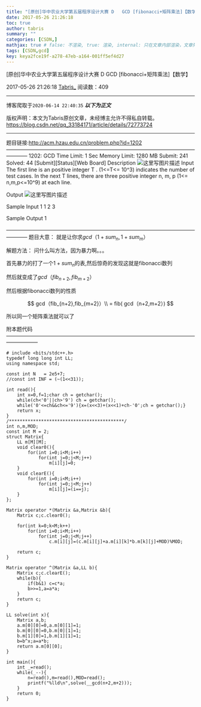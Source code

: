 ```yaml
---
title: "[原创]华中农业大学第五届程序设计大赛 D	GCD [fibonacci+矩阵乘法]【数学】"
date: 2017-05-26 21:26:18
toc: true
author: tabris
summary: ""
categories: [CSDN,]
mathjax: true # false: 不渲染, true: 渲染, internal: 只在文章内部渲染，文章列表中不渲染
tags: [CSDN,gcd]
key: keya2fce19f-a278-47eb-a164-001ff5ef4d27
---
```


[原创]华中农业大学第五届程序设计大赛 D	GCD [fibonacci+矩阵乘法]【数学】

2017-05-26 21:26:18  [Tabris_](https://me.csdn.net/qq_33184171) 阅读数：409

---

博客爬取于`2020-06-14 22:40:35`
***以下为正文***

版权声明：本文为Tabris原创文章，未经博主允许不得私自转载。
https://blog.csdn.net/qq_33184171/article/details/72773724

<!-- more -->

---

题目链接:http://acm.hzau.edu.cn/problem.php?id=1202
————————————————————————————————————————
1202: GCD
Time Limit: 1 Sec  Memory Limit: 1280 MB
Submit: 241  Solved: 44
[Submit][Status][Web Board]
Description
![这里写图片描述](http://acm.hzau.edu.cn/upload/201704/d.jpg)
Input
 The first line is an positive integer  T . (1<=T<= 10^3) indicates the number of test cases. In the next T lines, there are three positive integer n, m, p (1<= n,m,p<=10^9) at each line.

Output
![这里写图片描述](http://acm.hzau.edu.cn/upload/201704/dd.jpg)

Sample Input
1
1 2 3

Sample Output
1

————————————————————————————————————————
题目大意：
就是让你求$gcd（1+sum_n,1+sum_m）%p$

解题方法：
问什么叫方法，因为暴力啊。。。

首先暴力的打了一个$1+sum_n$的表,然后惊奇的发现这就是fibonacci数列

然后就变成了$gcd（fib_{n+2},fib_{m+2}）%p$

然后根据fibonacci数列的性质

$$
gcd（fib_{n+2},fib_{m+2}）\\ = fib( gcd（n+2,m+2）)
$$


所以同一个矩阵乘法就可以了

附本题代码
——————————————————————————————————————————
```
# include <bits/stdc++.h>
typedef long long int LL;
using namespace std;

const int N   = 2e5+7;
//const int INF = (~(1<<31));

int read(){
    int x=0,f=1;char ch = getchar();
    while(ch<'0'||ch>'9') ch = getchar();
    while('0'<=ch&&ch<='9'){x=(x<<3)+(x<<1)+ch-'0';ch = getchar();}
    return x;
}
/*******************************************/
int n,m,MOD;
const int M = 2;
struct Matrix{
    LL m[M][M];
    void clear0(){
        for(int i=0;i<M;i++)
            for(int j=0;j<M;j++)
                m[i][j]=0;
    }
    void clearE(){
        for(int i=0;i<M;i++)
            for(int j=0;j<M;j++)
                m[i][j]=(i==j);
    }
};

Matrix operator *(Matrix &a,Matrix &b){
    Matrix c;c.clear0();

    for(int k=0;k<M;k++)
        for(int i=0;i<M;i++)
            for(int j=0;j<M;j++)
                c.m[i][j]=(c.m[i][j]+a.m[i][k]*b.m[k][j]+MOD)%MOD;

    return c;
}

Matrix operator ^(Matrix &a,LL b){
    Matrix c;c.clearE();
    while(b){
        if(b&1) c=c*a;
        b>>=1,a=a*a;
    }
    return c;
}

LL solve(int x){
    Matrix a,b;
    a.m[0][0]=0,a.m[0][1]=1;
    b.m[0][0]=0,b.m[0][1]=1;
    b.m[1][0]=1,b.m[1][1]=1;
    b=b^x;a=a*b;
    return a.m[0][0];
}

int main(){
    int _=read();
    while(_--){
        n=read(),m=read(),MOD=read();
        printf("%lld\n",solve(__gcd(n+2,m+2)));
    }
    return 0;
}
```
